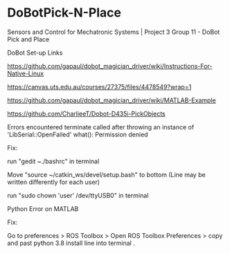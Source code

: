 # DoBotPick-N-Place
Sensors and Control for Mechatronic Systems | Project 3 Group 11 - DoBot Pick and Place 

DoBot Set-up Links

https://github.com/gapaul/dobot_magician_driver/wiki/Instructions-For-Native-Linux

https://canvas.uts.edu.au/courses/27375/files/4478549?wrap=1

https://github.com/gapaul/dobot_magician_driver/wiki/MATLAB-Example

https://github.com/CharlieeT/Dobot-D435i-PickObjects

Errors encountered
  terminate called after throwing an instance of 'LibSerial::OpenFailed'
    what():  Permission denied
  
  Fix: 
  
  run "gedit ~./bashrc" in terminal
  
  Move "source ~/catkin_ws/devel/setup.bash" to bottom (Line may be written differently for each user)
  
  run "sudo chown 'user' /dev/ttyUSB0" in terminal

Python Error on MATLAB

Fix:

Go to preferences > ROS Toolbox > Open ROS Toolbox Preferences > copy and past python 3.8 install line into terminal
.
